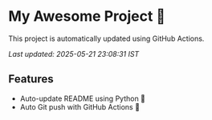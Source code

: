 # My Awesome Project 🚀

This project is automatically updated using GitHub Actions.

_Last updated: 2025-05-21 23:08:31 IST_

## Features
- Auto-update README using Python 🐍
- Auto Git push with GitHub Actions 🤖
